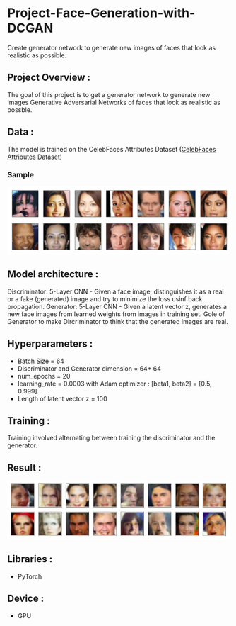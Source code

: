 # Project-Face-Generation-with-DCGAN
Create generator network to generate new images of faces that look as realistic as possible.

## Project Overview :
The goal of this project is to get a generator network to generate new images Generative Adversarial Networks of faces that look as realistic as possble.

## Data :
The model is trained on the CelebFaces Attributes Dataset ([CelebFaces Attributes Dataset](https://s3.amazonaws.com/video.udacity-data.com/topher/2018/November/5be7eb6f_processed-celeba-small/processed-celeba-small.zip))

### Sample
![](images/processed_face_data.png)

## Model architecture :
Discriminator: 5-Layer CNN - Given a face image, distinguishes it as a real or a fake (generated) image and try to minimize the loss usinf back propagation.
Generator: 5-Layer CNN - Given a latent vector z, generates a new face images from learned weights from images in training set. Gole of Generator to make Dircriminator to think that the generated images are real.

## Hyperparameters :
* Batch Size = 64
* Discriminator and Generator dimension = 64* 64
* num_epochs = 20
* learning_rate = 0.0003 with Adam optimizer : [beta1, beta2] = [0.5, 0.999]
* Length of latent vector z = 100

## Training :
Training involved alternating between training the discriminator and the generator.

## Result :
![](images/GAN_result.png)

## Libraries :
* PyTorch 

## Device :
* GPU
